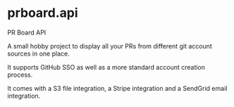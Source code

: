# prboard.api
PR Board API

A small hobby project to display all your PRs from different git account sources in one place.

It supports GitHub SSO as well as a more standard account creation process.

It comes with a S3 file integration, a Stripe integration and a SendGrid email integration.
